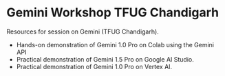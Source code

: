 # Gemini Workshop TFUG Chandigarh
Resources for session on Gemini (TFUG Chandigarh).

- Hands-on demonstration of Gemini 1.0 Pro on Colab using the Gemini API
- Practical demonstration of Gemini 1.5 Pro on Google AI Studio.
- Practical demonstration of Gemini 1.0 Pro on Vertex AI.






